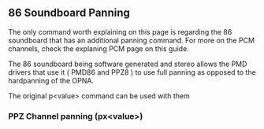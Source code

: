 ## 86 Soundboard Panning

The only command worth explaining on this page is regarding the 86 soundboard that has an additional panning command. For more on the PCM channels, check the explaning PCM page on this guide.

The 86 soundboard being software generated and stereo allows the PMD drivers that use it ( PMD86 and PPZ8 ) to use full panning as opposed to the hardpanning of the OPNA.

The original p\<value> command can be used with them

### PPZ Channel panning (px\<value>)

